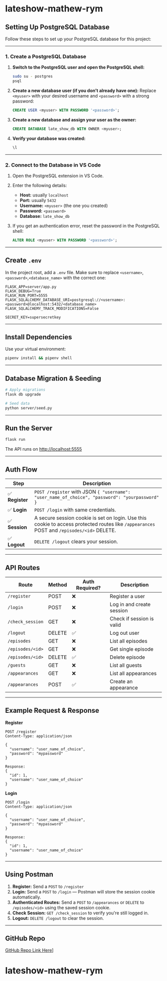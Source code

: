 # lateshow-mathew-rym
## Setting Up PostgreSQL Database

Follow these steps to set up your PostgreSQL database for this project:

---

### 1.  Create a PostgreSQL Database

1. **Switch to the PostgreSQL user and open the PostgreSQL shell:**

   ```bash
   sudo su - postgres
   psql
   ```

2. **Create a new database user (if you don’t already have one):**
   Replace `<myuser>` with your desired username and `<password>` with a strong password:

   ```sql
   CREATE USER <myuser> WITH PASSWORD '<password>';
   ```

3. **Create a new database and assign your user as the owner:**

   ```sql
   CREATE DATABASE late_show_db WITH OWNER <myuser>;
   ```

4. **Verify your database was created:**

   ```sql
   \l
   ```

---

### 2.  Connect to the Database in VS Code

1. Open the PostgreSQL extension in VS Code.

2. Enter the following details:

   * **Host:** usually `localhost`
   * **Port:** usually `5432`
   * **Username:** `<myuser>` (the one you created)
   * **Password:** `<password>`
   * **Database:** `late_show_db`

3. If you get an authentication error, reset the password in the PostgreSQL shell:

   ```sql
   ALTER ROLE <myuser> WITH PASSWORD '<password>';
   ```

---

## Create `.env`

In the project root, add a `.env` file. Make sure to replace `<username>`,`<password>`,`<database_name>` with the correct one:

```env
FLASK_APP=server/app.py
FLASK_DEBUG=True
FLASK_RUN_PORT=5555
FLASK_SQLALCHEMY_DATABASE_URI=postgresql://<username>:<password>@localhost:5432/<database_name>
FLASK_SQLALCHEMY_TRACK_MODIFICATIONS=False

SECRET_KEY=supersecretkey
```

---

## Install Dependencies

Use your virtual environment:

```bash
pipenv install && pipenv shell
```

---

## Database Migration & Seeding

```bash
# Apply migrations
flask db upgrade

# Seed data
python server/seed.py
```

---

## Run the Server

```bash
flask run
```

The API runs on [http://localhost:5555](http://localhost:5555)

---

## Auth Flow

| Step | Description |
|------|--------------|
| ✅ **Register** | `POST /register` with JSON `{ "username": "user_name_of_choice", "password": "yourpassword" }` |
| ✅ **Login** | `POST /login` with same credentials. |
| ✅ **Session** | A secure session cookie is set on login. Use this cookie to access protected routes like `/appearances` POST and `/episodes/<id>` DELETE. |
| ✅ **Logout** | `DELETE /logout` clears your session. |

---

## API Routes

| Route | Method | Auth Required? | Description |
|-------|--------|-----------------|-------------|
| `/register` | POST | ❌ | Register a user |
| `/login` | POST | ❌ | Log in and create session |
| `/check_session` | GET | ❌ | Check if session is valid |
| `/logout` | DELETE | ✅ | Log out user |
| `/episodes` | GET | ❌ | List all episodes |
| `/episodes/<id>` | GET | ❌ | Get single episode |
| `/episodes/<id>` | DELETE | ✅ | Delete episode |
| `/guests` | GET | ❌ | List all guests |
| `/appearances` | GET | ❌ | List all appearances |
| `/appearances` | POST | ✅ | Create an appearance |

---

##  Example Request & Response

**Register**
```http
POST /register
Content-Type: application/json

{
  "username": "user_name_of_choice",
  "password": "mypassword"
}

Response:
{
  "id": 1,
  "username": "user_name_of_choice"
}
```

**Login**
```http
POST /login
Content-Type: application/json

{
  "username": "user_name_of_choice",
  "password": "mypassword"
}

Response:
{
  "id": 1,
  "username": "user_name_of_choice"
}
```

---

## Using Postman

1. **Register:** Send a `POST` to `/register`  
2. **Login:** Send a `POST` to `/login` — Postman will store the session cookie automatically.  
3. **Authenticated Routes:** Send a `POST` to `/appearances` or `DELETE` to `/episodes/<id>` using the saved session cookie.  
4. **Check Session:** `GET /check_session` to verify you're still logged in.  
5. **Logout:** `DELETE /logout` to clear the session.

---

## GitHub Repo

[GitHub Repo Link Here](https://github.com/Mathew-Rym/lateshow-mathew-rym.git)]

# lateshow-mathew-rym
